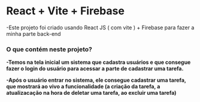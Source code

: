 # React + Vite + Firebase

-Este projeto foi criado usando React JS ( com vite ) + Firebase para fazer a minha parte back-end

<div style="font-weight: bold;"> 
<h3>O que contém neste projeto?</h3>
  -Temos na tela inicial um sistema que cadastra usuários e que consegue fazer o login do usuário para acessar a parte de cadastrar uma tarefa. <br/>

  -Após o usuário entrar no sistema, ele consegue cadastrar uma tarefa, que mostrará ao vivo a funcionalidade (a criação da tarefa, a atualizacação na hora de deletar uma tarefa, ao excluir uma tarefa)
</div>
